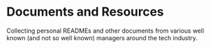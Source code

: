 # Documents and Resources

Collecting personal READMEs and other documents from various well known (and not so well known) managers around the tech industry.
